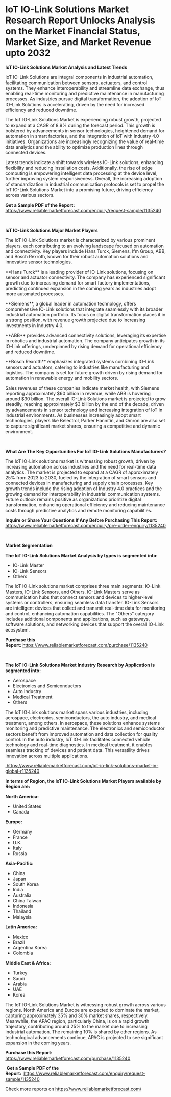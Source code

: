 <p><h1>IoT IO-Link Solutions Market Research Report Unlocks Analysis on the Market Financial Status, Market Size, and Market Revenue upto 2032</h1></p><p><strong>IoT IO-Link Solutions Market Analysis and Latest Trends</strong></p>
<p><p>IoT IO-Link Solutions are integral components in industrial automation, facilitating communication between sensors, actuators, and control systems. They enhance interoperability and streamline data exchange, thus enabling real-time monitoring and predictive maintenance in manufacturing processes. As industries pursue digital transformation, the adoption of IoT IO-Link Solutions is accelerating, driven by the need for increased efficiency and reduced downtime.</p><p>The IoT IO-Link Solutions Market is experiencing robust growth, projected to expand at a CAGR of 8.9% during the forecast period. This growth is bolstered by advancements in sensor technologies, heightened demand for automation in smart factories, and the integration of IoT with Industry 4.0 initiatives. Organizations are increasingly recognizing the value of real-time data analytics and the ability to optimize production lines through connected devices.</p><p>Latest trends indicate a shift towards wireless IO-Link solutions, enhancing flexibility and reducing installation costs. Additionally, the rise of edge computing is empowering intelligent data processing at the device level, further improving system responsiveness. Overall, the increasing adoption of standardization in industrial communication protocols is set to propel the IoT IO-Link Solutions Market into a promising future, driving efficiency across various sectors.</p></p>
<p><strong>Get a Sample PDF of the Report:&nbsp;</strong> <a href="https://www.reliablemarketforecast.com/enquiry/request-sample/1135240?utm_campaign=3370&utm_medium=2&utm_source=Github&utm_content=ia&utm_term=25032025&utm_id=iot-io-link-solutions">https://www.reliablemarketforecast.com/enquiry/request-sample/1135240</a></p>
<p>&nbsp;</p>
<p><strong>IoT IO-Link Solutions Major Market Players</strong></p>
<p><p>The IoT IO-Link Solutions market is characterized by various prominent players, each contributing to an evolving landscape focused on automation and connectivity. Key players include Hans Turck, Siemens, Ifm Group, ABB, and Bosch Rexroth, known for their robust automation solutions and innovative sensor technologies.</p><p>**Hans Turck** is a leading provider of IO-Link solutions, focusing on sensor and actuator connectivity. The company has experienced significant growth due to increasing demand for smart factory implementations, predicting continued expansion in the coming years as industries adopt more automated processes.</p><p>**Siemens**, a global leader in automation technology, offers comprehensive IO-Link solutions that integrate seamlessly with its broader industrial automation portfolio. Its focus on digital transformation places it in a strong position, with revenue growth projected due to increasing investments in Industry 4.0.</p><p>**ABB** provides advanced connectivity solutions, leveraging its expertise in robotics and industrial automation. The company anticipates growth in its IO-Link offerings, underpinned by rising demand for operational efficiency and reduced downtime.</p><p>**Bosch Rexroth** emphasizes integrated systems combining IO-Link sensors and actuators, catering to industries like manufacturing and logistics. The company is set for future growth driven by rising demand for automation in renewable energy and mobility sectors.</p><p>Sales revenues of these companies indicate market health, with Siemens reporting approximately $60 billion in revenue, while ABB is hovering around $30 billion. The overall IO-Link Solutions market is projected to grow steadily, reaching approximately $3 billion by the end of the decade, driven by advancements in sensor technology and increasing integration of IoT in industrial environments. As businesses increasingly adopt smart technologies, players like Belectrol, Parker Hannifin, and Omron are also set to capture significant market shares, ensuring a competitive and dynamic environment.</p></p>
<p>&nbsp;</p>
<p><strong>What Are The Key Opportunities For IoT IO-Link Solutions Manufacturers?</strong></p>
<p><p>The IoT IO-Link solutions market is witnessing robust growth, driven by increasing automation across industries and the need for real-time data analytics. The market is projected to expand at a CAGR of approximately 25% from 2023 to 2030, fueled by the integration of smart sensors and connected devices in manufacturing and supply chain processes. Key growth trends include the rising adoption of Industry 4.0 practices and the growing demand for interoperability in industrial communication systems. Future outlook remains positive as organizations prioritize digital transformation, enhancing operational efficiency and reducing maintenance costs through predictive analytics and remote monitoring capabilities.</p></p>
<p><strong>Inquire or Share Your Questions If Any Before Purchasing This Report:</strong> <a href="https://www.reliablemarketforecast.com/enquiry/pre-order-enquiry/1135240?utm_campaign=3370&utm_medium=2&utm_source=Github&utm_content=ia&utm_term=25032025&utm_id=iot-io-link-solutions">https://www.reliablemarketforecast.com/enquiry/pre-order-enquiry/1135240</a></p>
<p>&nbsp;</p>
<p><strong>Market Segmentation</strong></p>
<p><strong>The IoT IO-Link Solutions Market Analysis by types is segmented into:</strong></p>
<p><ul><li>IO-Link Master</li><li>IO-Link Sensors</li><li>Others</li></ul></p>
<p><p>The IoT IO-Link solutions market comprises three main segments: IO-Link Masters, IO-Link Sensors, and Others. IO-Link Masters serve as communication hubs that connect sensors and devices to higher-level systems or controllers, ensuring seamless data transfer. IO-Link Sensors are intelligent devices that collect and transmit real-time data for monitoring and control, enhancing automation capabilities. The "Others" category includes additional components and applications, such as gateways, software solutions, and networking devices that support the overall IO-Link ecosystem.</p></p>
<p><strong>Purchase this Report:&nbsp;</strong><a href="https://www.reliablemarketforecast.com/purchase/1135240?utm_campaign=3370&utm_medium=2&utm_source=Github&utm_content=ia&utm_term=25032025&utm_id=iot-io-link-solutions">https://www.reliablemarketforecast.com/purchase/1135240</a></p>
<p>&nbsp;</p>
<p><strong>The IoT IO-Link Solutions Market Industry Research by Application is segmented into:</strong></p>
<p><ul><li>Aerospace</li><li>Electronics and Semiconductors</li><li>Auto Industry</li><li>Medical Treatment</li><li>Others</li></ul></p>
<p><p>The IoT IO-Link solutions market spans various industries, including aerospace, electronics, semiconductors, the auto industry, and medical treatment, among others. In aerospace, these solutions enhance systems monitoring and predictive maintenance. The electronics and semiconductor sectors benefit from improved automation and data collection for quality control. In the auto industry, IoT IO-Link facilitates connected vehicle technology and real-time diagnostics. In medical treatment, it enables seamless tracking of devices and patient data. This versatility drives innovation across multiple applications.</p></p>
<p><a href="https://www.reliablemarketforecast.com/iot-io-link-solutions-market-in-global-r1135240?utm_campaign=3370&utm_medium=2&utm_source=Github&utm_content=ia&utm_term=25032025&utm_id=iot-io-link-solutions">&nbsp;https://www.reliablemarketforecast.com/iot-io-link-solutions-market-in-global-r1135240</a></p>
<p><strong>In terms of Region, the IoT IO-Link Solutions Market Players available by Region are:</strong></p>
<p>
    <p> <strong> North America: </strong>
        <ul>
            <li>United States</li>
            <li>Canada</li>
        </ul>
        </p> 
    <p> <strong> Europe: </strong>
        <ul>
            <li>Germany</li>
            <li>France</li>
            <li>U.K.</li>
            <li>Italy</li>
            <li>Russia</li>
        </ul>
        </p> 
    <p> <strong> Asia-Pacific: </strong>
        <ul>
            <li>China</li>
            <li>Japan</li>
            <li>South Korea</li>
            <li>India</li>
            <li>Australia</li>
            <li>China Taiwan</li>
            <li>Indonesia</li>
            <li>Thailand</li>
            <li>Malaysia</li>
        </ul>
        </p> 
    <p> <strong> Latin America: </strong>
        <ul>
            <li>Mexico</li>
            <li>Brazil</li>
            <li>Argentina Korea</li>
            <li>Colombia</li>
        </ul>
        </p> 
    <p> <strong> Middle East & Africa: </strong>
        <ul>
            <li>Turkey</li>
            <li>Saudi</li>
            <li>Arabia</li>
            <li>UAE</li>
            <li>Korea</li>
        </ul>
    </p>
    </p>
<p><p>The IoT IO-Link Solutions Market is witnessing robust growth across various regions. North America and Europe are expected to dominate the market, capturing approximately 35% and 30% market shares, respectively. Meanwhile, the APAC region, particularly China, is on a rapid growth trajectory, contributing around 25% to the market due to increasing industrial automation. The remaining 10% is shared by other regions. As technological advancements continue, APAC is projected to see significant expansion in the coming years.</p></p>
<p><strong>Purchase this Report: </strong><a href="https://www.reliablemarketforecast.com/purchase/1135240?utm_campaign=3370&utm_medium=2&utm_source=Github&utm_content=ia&utm_term=25032025&utm_id=iot-io-link-solutions">https://www.reliablemarketforecast.com/purchase/1135240</a></p>
<p>&nbsp;<strong>Get a Sample PDF of the Report:&nbsp;&nbsp;</strong><a href="https://www.reliablemarketforecast.com/enquiry/request-sample/1135240?utm_campaign=3370&utm_medium=2&utm_source=Github&utm_content=ia&utm_term=25032025&utm_id=iot-io-link-solutions">https://www.reliablemarketforecast.com/enquiry/request-sample/1135240</a></p>
<p><strong></strong></p>
<p>Check more reports on <a href="https://www.reliablemarketforecast.com/?utm_campaign=3370&utm_medium=2&utm_source=Github&utm_content=ia&utm_term=25032025&utm_id=iot-io-link-solutions">https://www.reliablemarketforecast.com/</a></p>